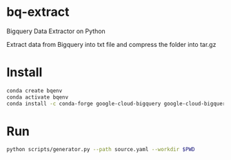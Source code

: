 # bq-extract
Bigquery Data Extractor on Python

Extract data from Bigquery into txt file and compress the folder into tar.gz

# Install
```bash
conda create bqenv
conda activate bqenv
conda install -c conda-forge google-cloud-bigquery google-cloud-bigquery-storage pandas pyyaml
```

# Run
```bash
python scripts/generator.py --path source.yaml --workdir $PWD
```
